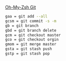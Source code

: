 [Oh-My-Zsh Git](https://kapeli.com/cheat_sheets/Oh-My-Zsh_Git.docset/Contents/Resources/Documents/index)
```sh
gaa = git add --all
gcsm = git commit -s -m
gb = git branch
gbd = git branch delete
gcm = git checkout master
gco = git checkout orgin
gmom = git merge master
gsta = git stash push
gstp = git stash pop
```